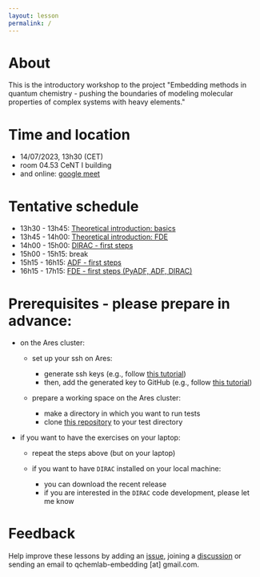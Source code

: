 ```yaml
---
layout: lesson
permalink: /
---
```


# About

This is the introductory workshop to the project "Embedding methods in quantum chemistry - pushing the boundaries of modeling molecular properties of complex systems with heavy elements."

# Time and location

* 14/07/2023, 13h30 (CET)
* room 04.53 CeNT I building
* and online: [google meet](https://meet.google.com/zat-muyx-fjm)

# Tentative schedule

* 13h30 - 13h45: [Theoretical introduction: basics](01-introduction)
* 13h45 - 14h00: [Theoretical introduction: FDE](02-fde)
* 14h00 - 15h00: [DIRAC - first steps](03-dirac-first-steps)
* 15h00 - 15h15: break
* 15h15 - 16h15: [ADF - first steps](04-adf-first-steps)
* 16h15 - 17h15: [FDE - first steps (PyADF, ADF, DIRAC)](05-fde-calculations)

# Prerequisites - please prepare in advance:

* on the Ares cluster:

  * set up your ssh on Ares:
    * generate ssh keys (e.g., follow [this tutorial](https://docs.github.com/en/authentication/connecting-to-github-with-ssh/generating-a-new-ssh-key-and-adding-it-to-the-ssh-agent#generating-a-new-ssh-key))
    * then, add the generated key to GitHub (e.g., follow [this tutorial](https://docs.github.com/en/authentication/connecting-to-github-with-ssh/adding-a-new-ssh-key-to-your-github-account))

  * prepare a working space on the Ares cluster:
    * make a directory in which you want to run tests
    * clone [this repository](https://github.com/qchemlab-embedding/2023-07-14-workshop-exercises) to your test directory


* if you want to have the exercises on your laptop:

  * repeat the steps above (but on your laptop)

  * if you want to have `DIRAC` installed on your local machine:
    * you can download the recent release
    * if you are interested in the `DIRAC` code development, please let me know


# Feedback

Help improve these lessons by adding an [issue](https://github.com/qchemlab-embedding/2023-07-14-workshop/issues), joining a [discussion](https://github.com/qchemlab-embedding/2023-07-14-workshop/discussions) or sending an email to qchemlab-embedding [at] gmail.com.





